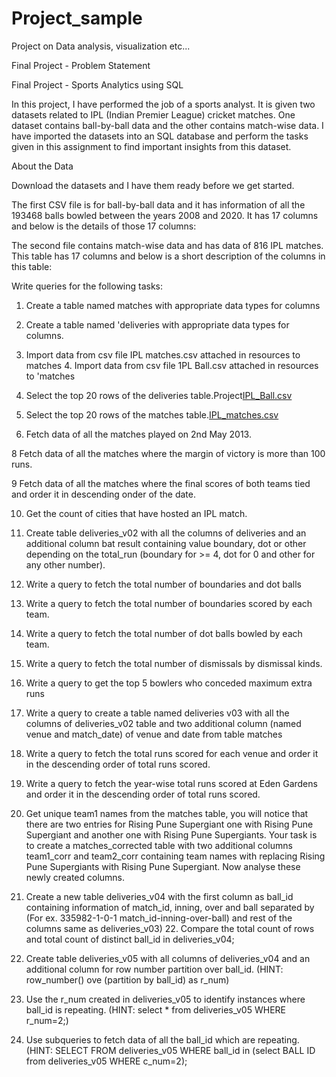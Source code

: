 # Project_sample
Project on Data analysis, visualization etc...

Final Project - Problem Statement

Final Project - Sports Analytics using SQL

In this project, I have performed the job of a sports analyst. It  is given two datasets related to IPL (Indian Premier League) cricket matches. One dataset contains ball-by-ball data and the other contains match-wise data. I have imported the datasets into an SQL database and perform the tasks given in this assignment to find important insights from this dataset.

About the Data

Download the datasets and  I have them ready before we get started.

The first CSV file is for ball-by-ball data and it has information of all the 193468 balls bowled between the years 2008 and 2020. It has 17 columns and below is the details of those 17 columns:

The second file contains match-wise data and has data of 816 IPL matches. This table has 17 columns and below is a short description of the columns in this table:

Write queries for the following tasks:

1. Create a table named matches with appropriate data types for columns

2. Create a table named 'deliveries with appropriate data types for columns.

3. Import data from csv file IPL matches.csv attached in resources to matches 4. Import data from csv file 1PL Ball.csv attached in resources to 'matches

5. Select the top 20 rows of the deliveries table.Project[IPL_Ball.csv](https://github.com/Vaishnavi12burde/Project_sample/files/8374371/IPL_Ball.csv)


6. Select the top 20 rows of the matches table.[IPL_matches.csv](https://github.com/Vaishnavi12burde/Project_sample/files/8374412/IPL_matches.csv)


7. Fetch data of all the matches played on 2nd May 2013.

8 Fetch data of all the matches where the margin of victory is more than 100 runs.

9 Fetch data of all the matches where the final scores of both teams tied and order it in descending onder of the date.

10. Get the count of cities that have hosted an IPL match.

11. Create table deliveries_v02 with all the columns of deliveries and an additional column bat result containing value boundary, dot or other depending on the total_run (boundary for >= 4, dot for 0 and other for any other number).

12. Write a query to fetch the total number of boundaries and dot balls

13. Write a query to fetch the total number of boundaries scored by each team.

14. Write a query to fetch the total number of dot balls bowled by each team.

15. Write a query to fetch the total number of dismissals by dismissal kinds.

16. Write a query to get the top 5 bowlers who conceded maximum extra runs

17. Write a query to create a table named deliveries v03 with all the columns of deliveries_v02 table and two additional column (named venue and match_date) of venue and date from table matches

18. Write a query to fetch the total runs scored for each venue and order it in the descending order of total runs scored.

19. Write a query to fetch the year-wise total runs scored at Eden Gardens and order it in the descending order of total runs scored.

20. Get unique team1 names from the matches table, you will notice that there are two entries for Rising Pune Supergiant one with Rising Pune Supergiant and another one with Rising Pune Supergiants. Your task is to create a matches_corrected table with two additional columns team1_corr and team2_corr containing team names with replacing Rising Pune Supergiants with Rising Pune Supergiant. Now analyse these newly created columns.

21. Create a new table deliveries_v04 with the first column as ball_id containing information of match_id, inning, over and ball separated by (For ex. 335982-1-0-1 match_id-inning-over-ball) and rest of the columns same as deliveries_v03) 22. Compare the total count of rows and total count of distinct ball_id in deliveries_v04;

23. Create table deliveries_v05 with all columns of deliveries_v04 and an additional column for row number partition over ball_id. (HINT: row_number() ove (partition by ball_id) as r_num)

24. Use the r_num created in deliveries_v05 to identify instances where ball_id is repeating. (HINT: select * from deliveries_v05 WHERE r_num=2;)

25. Use subqueries to fetch data of all the ball_id which are repeating. (HINT: SELECT FROM deliveries_v05 WHERE ball_id in (select BALL ID from deliveries_v05 WHERE c_num=2);






